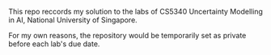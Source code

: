 This repo reccords my solution to the labs of CS5340 Uncertainty Modelling in AI, National University of Singapore.

For my own reasons, the repository would be temporarily set as private before each lab's due date.
